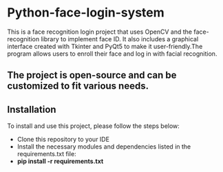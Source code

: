 # Python-face-login-system

This is a face recognition login project that uses OpenCV and the face-recognition library to implement face ID. It also includes a graphical interface created with Tkinter and PyQt5 to make it user-friendly.The program allows users to enroll their face and log in with facial recognition.

The project is open-source and can be customized to fit various needs.
---
## Installation
To install and use this project, please follow the steps below: <br>
* Clone this repository to your IDE <br>
* Install the necessary modules and dependencies listed in the requirements.txt file: <br>
* **pip install -r requirements.txt**




